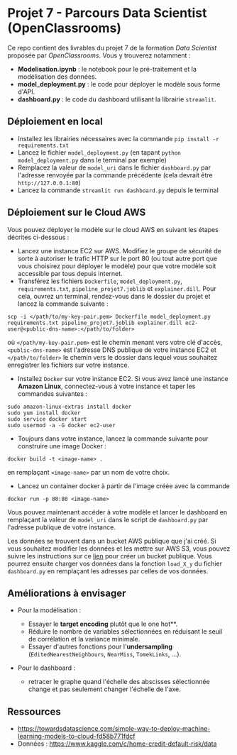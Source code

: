 # Projet 7 - Parcours Data Scientist (OpenClassrooms)

Ce repo contient des livrables du projet 7 de la formation *Data Scientist* proposée par *OpenClassrooms*. Vous y trouverez notamment :
- **Modelisation.ipynb** : le notebook pour le pré-traitement et la modélisation des données.
- **model_deployment.py** : le code pour déployer le modèle sous forme d'API.
- **dashboard.py** : le code du dashboard utilisant la librairie `streamlit`.


## Déploiement en local

- Installez les librairies nécessaires avec la commande ``pip install -r requirements.txt``
- Lancez le fichier ``model_deployment.py`` (en tapant `python model_deployment.py` dans le terminal par exemple)
- Remplacez la valeur de ``model_uri`` dans le fichier `dashboard.py` par l'adresse renvoyée par la commande 
précédente (cela devrait être ``http://127.0.0.1:80``)
- Lancez la commande ``streamlit run dashboard.py`` depuis le terminal


## Déploiement sur le Cloud AWS

Vous pouvez déployer le modèle sur le cloud AWS en suivant les étapes décrites ci-dessous :

- Lancez une instance EC2 sur AWS. Modifiez le groupe de sécurité de sorte à autoriser le trafic HTTP sur le port
80 (ou tout autre port que vous choisirez pour déployer le modèle) pour que votre modèle soit accessible par tous depuis internet.
- Transférez les fichiers `Dockerfile`, `model_deployment.py`, `requirements.txt`, `pipeline_projet7.joblib` et
`explainer.dill`. Pour cela, ouvrez un terminal, rendez-vous dans le dossier du projet et lancez la commande suivante :
```
scp -i </path/to/my-key-pair.pem> Dockerfile model_deployment.py requirements.txt pipeline_projet7.joblib explainer.dill ec2-user@<public-dns-name>:</path/to/folder>
```
où `</path/my-key-pair.pem>` est le chemin menant vers votre clé d'accès, `<public-dns-name>` est
l'adresse DNS publique de votre instance EC2 et `</path/to/folder>` le chemin vers le dossier dans lequel vous
souhaitez enregistrer les fichiers sur votre instance.
- Installez ``Docker`` sur votre instance EC2. Si vous avez lancé une instance **Amazon Linux**, connectez-vous à votre instance et taper les commandes 
suivantes :
```
sudo amazon-linux-extras install docker
sudo yum install docker
sudo service docker start
sudo usermod -a -G docker ec2-user
```
- Toujours dans votre instance, lancez la commande suivante pour construire une image Docker :
```
docker build -t <image-name> .
```
en remplaçant `<image-name>` par un nom de votre choix.
- Lancez un container docker à partir de l'image créée avec la commande 
```
docker run -p 80:80 <image-name>
```

Vous pouvez maintenant accéder à votre modèle et lancer le dashboard en remplaçant la valeur de ``model_uri`` dans
le script de ``dashboard.py`` par l'adresse publique de votre instance.

Les données se trouvent dans un bucket AWS publique que j'ai créé. Si vous souhaitez modifier les données et les mettre sur
AWS S3, vous pouvez suivre les instructions sur ce [lien](https://www.simplified.guide/aws/s3/create-public-bucket)
pour créer un bucket publique. Vous pourrez ensuite charger vos données dans la fonction ``load_X_y`` du fichier
``dashboard.py`` en remplaçant les adresses par celles de vos données.


## Améliorations à envisager

- Pour la modélisation :
  - Essayer le **target encoding** plutôt que le one hot**.
  - Réduire le nombre de variables sélectionnées en réduisant le seuil de corrélation et la variance minimale.
  - Essayer d'autres fonctions pour l'**undersampling** (`EditedNearestNeighbours`, `NearMiss`, `TomekLinks`, ...).

- Pour le dashboard :
  - retracer le graphe quand l'échelle des abscisses sélectionnée change et pas seulement changer l'échelle de l'axe.


## Ressources

- https://towardsdatascience.com/simple-way-to-deploy-machine-learning-models-to-cloud-fd58b771fdcf
- Données : https://www.kaggle.com/c/home-credit-default-risk/data

